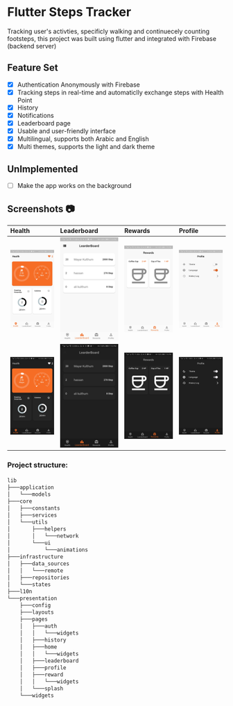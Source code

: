 # Flutter Steps Tracker

Tracking user's activties, specificly walking and continuecely counting footsteps, this project was built using flutter and integrated with Firebase (backend server) 


## Feature Set 

* [x] Authentication Anonymously with Firebase
* [x] Tracking steps in real-time and automaticlly exchange steps with Health Point
* [x] History
* [x] Notifications
* [x] Leaderboard page
* [x] Usable and user-friendly interface
* [x] Multilingual, supports both Arabic and English
* [x] Multi themes, supports the light and dark theme

## UnImplemented 

* [ ] Make the app works on the background


## Screenshots :camera:

| Health  | Leaderboard  | Rewards  | Profile  |
|:----------|:----------|:----------|:----------|
| <img src="https://github.com/D4sh12/flutter-steps-tracker/blob/master/screenshots/health_light.jpg" width=300>     | <img src="https://github.com/D4sh12/flutter-steps-tracker/blob/master/screenshots/leader_light.jpg" width=300>     | <img src="https://github.com/D4sh12/flutter-steps-tracker/blob/master/screenshots/reward_light.jpg" width=300>     | <img src="https://github.com/D4sh12/flutter-steps-tracker/blob/master/screenshots/profile_light.jpg" width=300>     |
| <img src="https://github.com/D4sh12/flutter-steps-tracker/blob/master/screenshots/health_dark.jpg" width=300>     | <img src="https://github.com/D4sh12/flutter-steps-tracker/blob/master/screenshots/leader_dark.jpg" width=300>     | <img src="https://github.com/D4sh12/flutter-steps-tracker/blob/master/screenshots/reward_dark.jpg" width=300>     | <img src="https://github.com/D4sh12/flutter-steps-tracker/blob/master/screenshots/profile_dark.jpg" width=300>    |


### Project structure:

```
lib
├───application
│   └───models
├───core
│   ├───constants
│   ├───services
│   └───utils
│       ├───helpers
│       │   └───network
│       └───ui
│           └───animations
├───infrastructure
│   ├───data_sources
│   │   └───remote
│   ├───repositories
│   └───states
├───l10n
└───presentation
    ├───config
    ├───layouts
    ├───pages
    │   ├───auth
    │   │   └───widgets
    │   ├───history
    │   ├───home
    │   │   └───widgets
    │   ├───leaderboard
    │   ├───profile
    │   ├───reward
    │   │   └───widgets
    │   └───splash
    └───widgets

```